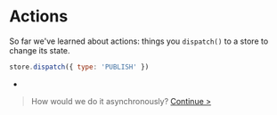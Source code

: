 # Actions

So far we've learned about actions: things you `dispatch()` to a store to change its state.

```js
store.dispatch({ type: 'PUBLISH' })
```

-

> How would we do it asynchronously? [Continue >](the-three-states.md)
